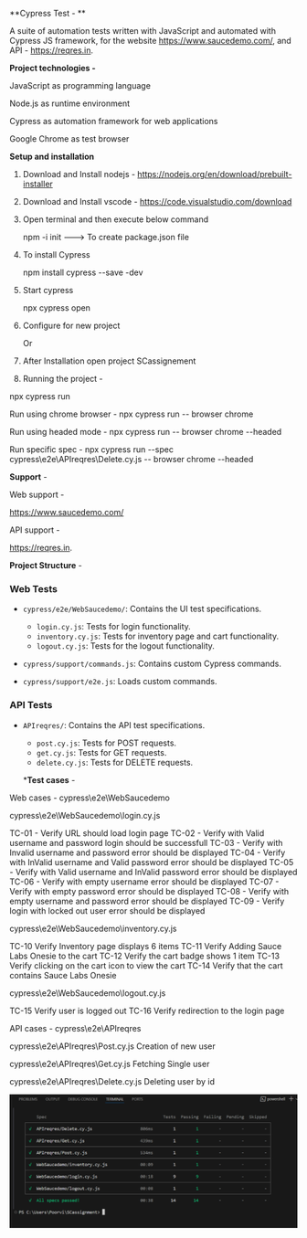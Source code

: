**Cypress Test - **

A suite of automation tests written with JavaScript and automated with Cypress JS framework, for the website https://www.saucedemo.com/, and API - https://reqres.in.

**Project technologies -** 

JavaScript as programming language

Node.js as runtime environment

Cypress as automation framework for web applications

Google Chrome as test browser

**Setup and installation**

1. Download and Install nodejs - https://nodejs.org/en/download/prebuilt-installer
2. Download and Install vscode - https://code.visualstudio.com/download
3. Open terminal and then execute below command 

   npm -i init    ---> To create package.json file 

4. To install Cypress 

   npm install cypress --save -dev

5. Start cypress 

   npx cypress open 

6. Configure for new project 
      
      Or
7. After Installation open project SCassignement 

8. Running the project - 

npx cypress run 

Run using chrome browser - npx cypress run -- browser chrome

Run using headed mode - npx cypress run -- browser chrome --headed

Run specific spec - npx cypress run --spec cypress\e2e\APIreqres\Delete.cy.js -- browser chrome --headed

**Support** - 

Web support - 

https://www.saucedemo.com/

API support - 

https://reqres.in.


**Project Structure** - 

### Web Tests

- `cypress/e2e/WebSaucedemo/`: Contains the UI test specifications.

  - `login.cy.js`: Tests for login functionality.
  - `inventory.cy.js`: Tests for inventory page and cart functionality.
  - `logout.cy.js`: Tests for the logout functionality.

- `cypress/support/commands.js`: Contains custom Cypress commands.

- `cypress/support/e2e.js`: Loads custom commands.



### API Tests

- `APIreqres/`: Contains the API test specifications.

  - `post.cy.js`: Tests for POST requests.
  - `get.cy.js`: Tests for GET requests.
  - `delete.cy.js`: Tests for DELETE requests.


  ***Test cases** - 

Web cases - cypress\e2e\WebSaucedemo

cypress\e2e\WebSaucedemo\login.cy.js

TC-01 - Verify URL should load login page
TC-02 - Verify with Valid username and password login should be successfull
TC-03 - Verify with Invalid username and password error should be displayed
TC-04 - Verify with InValid username and Valid password error should be displayed
TC-05 - Verify with Valid username and InValid password error should be displayed
TC-06 - Verify with empty username error should be displayed
TC-07 - Verify with empty password error should be displayed
TC-08 - Verify with empty username and password error should be displayed
TC-09 - Verify login with locked out user error should be displayed

cypress\e2e\WebSaucedemo\inventory.cy.js

TC-10 Verify Inventory page displays 6 items
TC-11 Verify Adding Sauce Labs Onesie to the cart
TC-12 Verify the cart badge shows 1 item
TC-13 Verify clicking on the cart icon to view the cart
TC-14 Verify that the cart contains Sauce Labs Onesie

cypress\e2e\WebSaucedemo\logout.cy.js

 TC-15 Verify user is logged out
 TC-16 Verify redirection to the login page

 API cases - cypress\e2e\APIreqres

cypress\e2e\APIreqres\Post.cy.js
 Creation of new user

 cypress\e2e\APIreqres\Get.cy.js
 Fetching Single user

 cypress\e2e\APIreqres\Delete.cy.js
 Deleting user by id 

 ![Result](cypress/screenshots/Result.png)











[cypress\screenshots\Result.png]: cypress\screenshots\Result.png
[def]: screenshots/Result.png